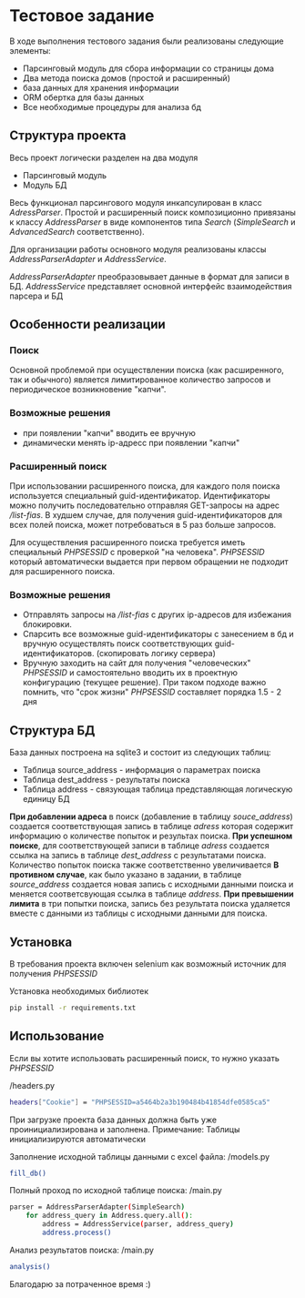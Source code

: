 # Тестовое задание

В ходе выполнения тестового задания были реализованы следующие элементы:

- Парсинговый модуль для сбора информации со страницы дома
- Два метода поиска домов (простой и расширенный)
- база данных для хранения информации
- ORM обертка для базы данных 
- Все необходимые процедуры для анализа бд

## Структура проекта

Весь проект логически разделен на два модуля
- Парсинговый модуль
- Модуль БД

Весь функционал парсингового модуля инкапсулирован в класс _AdressParser_. Простой и расширенный поиск композиционно привязаны к классу _AddressParser_ в виде компонентов типа _Search_ (_SimpleSearch_ и _AdvancedSearch_ соответственно).

Для организации работы основного модуля реализованы классы _AddressParserAdapter_ и _AddressService_. 

_AddressParserAdapter_  преобразовывает данные в формат для записи в БД.
_AddressService_ представляет основной интерфейс взаимодействия парсера и БД

## Особенности реализации
### Поиск
Основной проблемой при осуществлении поиска (как расширенного, так и обычного) является лимитированное количество запросов и периодическое возникновение "капчи".
### Возможные решения
- при появлении "капчи" вводить ее вручную
- динамически менять ip-адресс при появлении "капчи"

### Расширенный поиск
При использовании расширенного поиска, для каждого поля поиска используется специальный guid-идентификатор. Идентификаторы можно получить последовательно отправляя GET-запросы на адрес _/list-fias_. В худшем случае, для получения guid-идентификаторов для всех полей поиска, может потребоваться в 5 раз больше запросов. 

Для осуществления расширенного поиска требуется иметь специальный _PHPSESSID_ с проверкой "на человека". _PHPSESSID_ который автоматически выдается при первом обращении не подходит для расширенного поиска.
### Возможные решения
- Отправлять запросы на _/list-fias_ с других ip-адресов для избежания блокировки. 
- Спарсить все возможные guid-идентификаторы с занесением в бд и вручную осуществлять поиск соответствующих guid-идентификаторов. (скопировать логику сервера)
- Вручную заходить на сайт для получения "человеческих" _PHPSESSID_ и самостоятельно вводить их в проектную конфигурацию (текущее решение). При таком подходе важно помнить, что "срок жизни" _PHPSESSID_ составляет порядка 1.5 - 2 дня

## Структура БД

База данных построена на sqlite3 и состоит из следующих таблиц:

- Таблица source_address - информация о параметрах поиска
- Таблица dest_address - результаты поиска
- Таблица address - связующая таблица представляющая логическую единицу БД

__При добавлении адреса__ в поиск (добавление в таблицу _souce_address_) создается соответствующая запись в таблице _adress_ которая содержит информацию о количестве попыток и результах поиска.
__При успешном поиске__, для соответствующей записи в таблице _adress_ создается ссылка на запись в таблице _dest_address_ с результатами поиска. Количество попыток поиска также соответственно увеличивается
__В противном случае__, как было указано в задании, в таблице _source_address_ создается новая запись с исходными данными поиска и меняется соответсвующая ссылка в таблице _address_.
__При превышении лимита__ в три попытки поиска, запись без результата поиска удаляется вместе с данными из таблицы с исходными данными для поиска.

## Установка

В требования проекта включен selenium как возможный источник для получения _PHPSESSID_

Установка необходимых библиотек

```sh
pip install -r requirements.txt
```


## Использование


Если вы хотите использовать расширенный поиск, то нужно указать _PHPSESSID_

/headers.py
```sh
headers["Cookie"] = "PHPSESSID=a5464b2a3b190484b41854dfe0585ca5"
```

При загрузке проекта база данных должна быть уже проинициализирована и заполнена.
Примечание: Таблицы инициализируются автоматически

Заполнение исходной таблицы данными с excel файла:
/models.py
```sh
fill_db()
```

Полный проход по исходной таблице поиска:
/main.py
```sh
parser = AddressParserAdapter(SimpleSearch)
    for address_query in Address.query.all():
        address = AddressService(parser, address_query)
        address.process()
```

Анализ результатов поиска:
/main.py
```sh
analysis()
```

Благодарю за потраченное время :)

